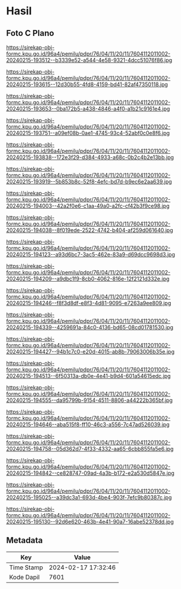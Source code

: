 # Hasil

## Foto C Plano

https://sirekap-obj-formc.kpu.go.id/96a4/pemilu/pdpr/76/04/11/20/11/7604112011002-20240215-193512--b3339e52-a544-4e58-9321-4dcc51076f86.jpg

https://sirekap-obj-formc.kpu.go.id/96a4/pemilu/pdpr/76/04/11/20/11/7604112011002-20240215-193615--12d30b55-4fd8-4159-bd41-82af47350118.jpg

https://sirekap-obj-formc.kpu.go.id/96a4/pemilu/pdpr/76/04/11/20/11/7604112011002-20240215-193653--0ba172b5-a438-4846-a4f0-a1b21c9161e4.jpg

https://sirekap-obj-formc.kpu.go.id/96a4/pemilu/pdpr/76/04/11/20/11/7604112011002-20240215-193751--a09ef08b-0ae1-4745-93c4-52abf0c0e8f6.jpg

https://sirekap-obj-formc.kpu.go.id/96a4/pemilu/pdpr/76/04/11/20/11/7604112011002-20240215-193838--172e3f29-d384-4933-a68c-0b2c4b2e13bb.jpg

https://sirekap-obj-formc.kpu.go.id/96a4/pemilu/pdpr/76/04/11/20/11/7604112011002-20240215-193919--5b853b8c-52f8-4efc-bd7d-b9ec6e2aa639.jpg

https://sirekap-obj-formc.kpu.go.id/96a4/pemilu/pdpr/76/04/11/20/11/7604112011002-20240215-194003--42a2f0e6-c1aa-49a0-a2fc-cf42b3f9ce98.jpg

https://sirekap-obj-formc.kpu.go.id/96a4/pemilu/pdpr/76/04/11/20/11/7604112011002-20240215-194038--8f019ede-2522-4742-b404-af259d061640.jpg

https://sirekap-obj-formc.kpu.go.id/96a4/pemilu/pdpr/76/04/11/20/11/7604112011002-20240215-194123--a93d6bc7-3ac5-462e-83a9-d69dcc9698d3.jpg

https://sirekap-obj-formc.kpu.go.id/96a4/pemilu/pdpr/76/04/11/20/11/7604112011002-20240215-194209--a9dbc1f9-8cb0-4062-816e-12f2121d332e.jpg

https://sirekap-obj-formc.kpu.go.id/96a4/pemilu/pdpr/76/04/11/20/11/7604112011002-20240215-194246--f8f3d8df-e8f3-4d81-9095-e7263a9ee809.jpg

https://sirekap-obj-formc.kpu.go.id/96a4/pemilu/pdpr/76/04/11/20/11/7604112011002-20240215-194339--4259691a-84c0-4136-bd65-08cd01781530.jpg

https://sirekap-obj-formc.kpu.go.id/96a4/pemilu/pdpr/76/04/11/20/11/7604112011002-20240215-194427--94b1c7c0-e20d-4015-ab8b-79063006b35e.jpg

https://sirekap-obj-formc.kpu.go.id/96a4/pemilu/pdpr/76/04/11/20/11/7604112011002-20240215-194513--6f50313a-db0e-4e41-b9d4-601a54615edc.jpg

https://sirekap-obj-formc.kpu.go.id/96a4/pemilu/pdpr/76/04/11/20/11/7604112011002-20240215-194555--da95799b-9154-4511-8806-a44222b365bf.jpg

https://sirekap-obj-formc.kpu.go.id/96a4/pemilu/pdpr/76/04/11/20/11/7604112011002-20240215-194646--aba515f8-ff10-46c3-a556-7c47ad526039.jpg

https://sirekap-obj-formc.kpu.go.id/96a4/pemilu/pdpr/76/04/11/20/11/7604112011002-20240215-194758--05d362d7-4f33-4332-aa65-6cbb855fa5e6.jpg

https://sirekap-obj-formc.kpu.go.id/96a4/pemilu/pdpr/76/04/11/20/11/7604112011002-20240215-194842--ce828747-09ad-4a3b-b172-e2a530d5847e.jpg

https://sirekap-obj-formc.kpu.go.id/96a4/pemilu/pdpr/76/04/11/20/11/7604112011002-20240215-195025--a39dc3a1-693d-4be4-903f-7efc9b80387c.jpg

https://sirekap-obj-formc.kpu.go.id/96a4/pemilu/pdpr/76/04/11/20/11/7604112011002-20240215-195130--92d6e620-463b-4e41-90a7-16abe52378dd.jpg


## Metadata

| Key        | Value               |
| ---------- | ------------------- |
| Time Stamp | 2024-02-17 17:32:46 |
| Kode Dapil | 7601                |



